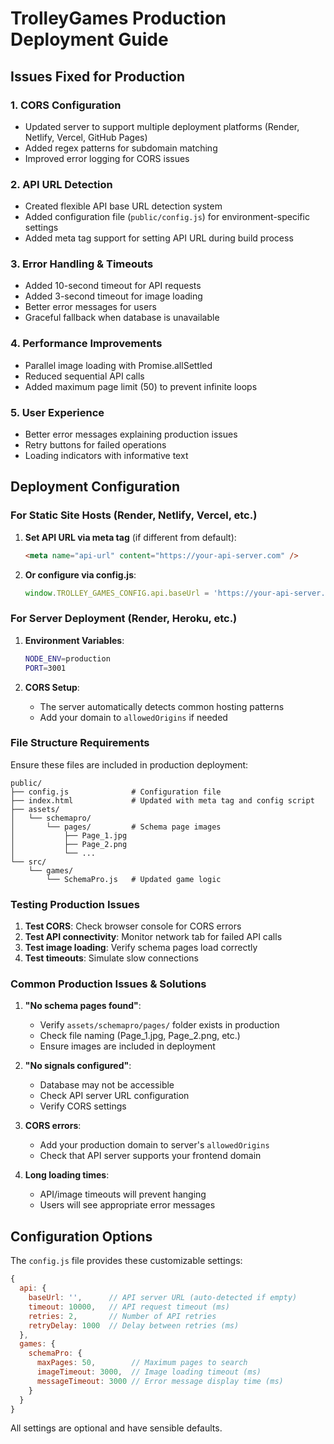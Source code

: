 # TrolleyGames Production Deployment Guide

## Issues Fixed for Production

### 1. **CORS Configuration**
- Updated server to support multiple deployment platforms (Render, Netlify, Vercel, GitHub Pages)
- Added regex patterns for subdomain matching
- Improved error logging for CORS issues

### 2. **API URL Detection**
- Created flexible API base URL detection system
- Added configuration file (`public/config.js`) for environment-specific settings
- Added meta tag support for setting API URL during build process

### 3. **Error Handling & Timeouts**
- Added 10-second timeout for API requests
- Added 3-second timeout for image loading
- Better error messages for users
- Graceful fallback when database is unavailable

### 4. **Performance Improvements**
- Parallel image loading with Promise.allSettled
- Reduced sequential API calls
- Added maximum page limit (50) to prevent infinite loops

### 5. **User Experience**
- Better error messages explaining production issues
- Retry buttons for failed operations
- Loading indicators with informative text

## Deployment Configuration

### For Static Site Hosts (Render, Netlify, Vercel, etc.)

1. **Set API URL via meta tag** (if different from default):
   ```html
   <meta name="api-url" content="https://your-api-server.com" />
   ```

2. **Or configure via config.js**:
   ```javascript
   window.TROLLEY_GAMES_CONFIG.api.baseUrl = 'https://your-api-server.com';
   ```

### For Server Deployment (Render, Heroku, etc.)

1. **Environment Variables**:
   ```bash
   NODE_ENV=production
   PORT=3001
   ```

2. **CORS Setup**:
   - The server automatically detects common hosting patterns
   - Add your domain to `allowedOrigins` if needed

### File Structure Requirements

Ensure these files are included in production deployment:

```
public/
├── config.js              # Configuration file
├── index.html             # Updated with meta tag and config script
├── assets/
│   └── schemapro/
│       └── pages/         # Schema page images
│           ├── Page_1.jpg
│           ├── Page_2.png
│           └── ...
└── src/
    └── games/
        └── SchemaPro.js   # Updated game logic
```

### Testing Production Issues

1. **Test CORS**: Check browser console for CORS errors
2. **Test API connectivity**: Monitor network tab for failed API calls
3. **Test image loading**: Verify schema pages load correctly
4. **Test timeouts**: Simulate slow connections

### Common Production Issues & Solutions

1. **"No schema pages found"**:
   - Verify `assets/schemapro/pages/` folder exists in production
   - Check file naming (Page_1.jpg, Page_2.png, etc.)
   - Ensure images are included in deployment

2. **"No signals configured"**:
   - Database may not be accessible
   - Check API server URL configuration
   - Verify CORS settings

3. **CORS errors**:
   - Add your production domain to server's `allowedOrigins`
   - Check that API server supports your frontend domain

4. **Long loading times**:
   - API/image timeouts will prevent hanging
   - Users will see appropriate error messages

## Configuration Options

The `config.js` file provides these customizable settings:

```javascript
{
  api: {
    baseUrl: '',      // API server URL (auto-detected if empty)
    timeout: 10000,   // API request timeout (ms)
    retries: 2,       // Number of API retries
    retryDelay: 1000  // Delay between retries (ms)
  },
  games: {
    schemaPro: {
      maxPages: 50,        // Maximum pages to search
      imageTimeout: 3000,  // Image loading timeout (ms)
      messageTimeout: 3000 // Error message display time (ms)
    }
  }
}
```

All settings are optional and have sensible defaults.
